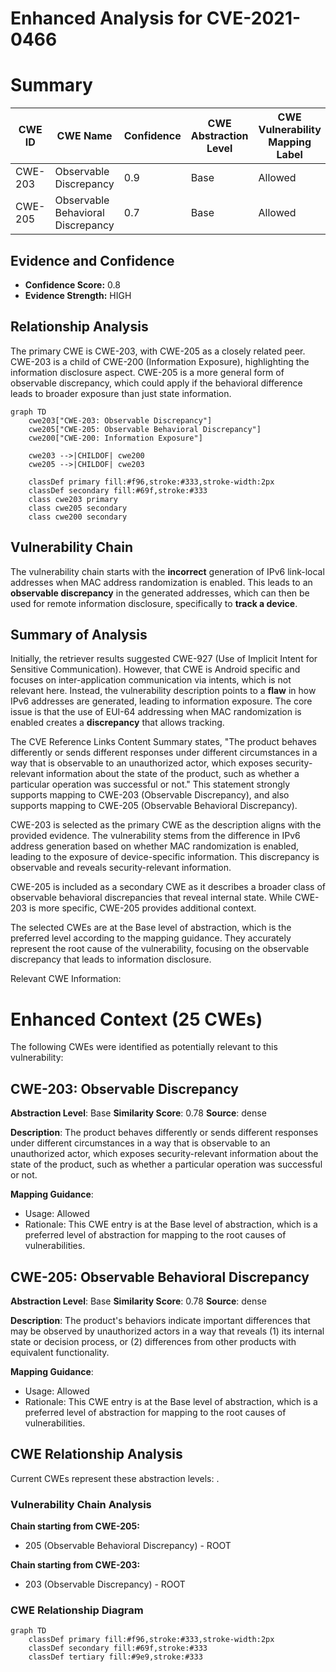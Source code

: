# Enhanced Analysis for CVE-2021-0466

# Summary
| CWE ID | CWE Name | Confidence | CWE Abstraction Level | CWE Vulnerability Mapping Label | CWE-Vulnerability Mapping Notes |
|---|---|---|---|---|---|
| CWE-203 | Observable Discrepancy | 0.9 | Base | Allowed | Primary CWE |
| CWE-205 | Observable Behavioral Discrepancy | 0.7 | Base | Allowed | Secondary Candidate |

## Evidence and Confidence

*   **Confidence Score:** 0.8
*   **Evidence Strength:** HIGH

## Relationship Analysis
The primary CWE is CWE-203, with CWE-205 as a closely related peer. CWE-203 is a child of CWE-200 (Information Exposure), highlighting the information disclosure aspect. CWE-205 is a more general form of observable discrepancy, which could apply if the behavioral difference leads to broader exposure than just state information.

```mermaid
graph TD
    cwe203["CWE-203: Observable Discrepancy"]
    cwe205["CWE-205: Observable Behavioral Discrepancy"]
    cwe200["CWE-200: Information Exposure"]

    cwe203 -->|CHILDOF| cwe200
    cwe205 -->|CHILDOF| cwe203

    classDef primary fill:#f96,stroke:#333,stroke-width:2px
    classDef secondary fill:#69f,stroke:#333
    class cwe203 primary
    class cwe205 secondary
    class cwe200 secondary
```

## Vulnerability Chain
The vulnerability chain starts with the **incorrect** generation of IPv6 link-local addresses when MAC address randomization is enabled. This leads to an **observable discrepancy** in the generated addresses, which can then be used for remote information disclosure, specifically to **track a device**.

## Summary of Analysis
Initially, the retriever results suggested CWE-927 (Use of Implicit Intent for Sensitive Communication). However, that CWE is Android specific and focuses on inter-application communication via intents, which is not relevant here. Instead, the vulnerability description points to a **flaw** in how IPv6 addresses are generated, leading to information exposure. The core issue is that the use of EUI-64 addressing when MAC randomization is enabled creates a **discrepancy** that allows tracking.

The CVE Reference Links Content Summary states, "The product behaves differently or sends different responses under different circumstances in a way that is observable to an unauthorized actor, which exposes security-relevant information about the state of the product, such as whether a particular operation was successful or not." This statement strongly supports mapping to CWE-203 (Observable Discrepancy), and also supports mapping to CWE-205 (Observable Behavioral Discrepancy).

CWE-203 is selected as the primary CWE as the description aligns with the provided evidence. The vulnerability stems from the difference in IPv6 address generation based on whether MAC randomization is enabled, leading to the exposure of device-specific information. This discrepancy is observable and reveals security-relevant information.

CWE-205 is included as a secondary CWE as it describes a broader class of observable behavioral discrepancies that reveal internal state. While CWE-203 is more specific, CWE-205 provides additional context.

The selected CWEs are at the Base level of abstraction, which is the preferred level according to the mapping guidance. They accurately represent the root cause of the vulnerability, focusing on the observable discrepancy that leads to information disclosure.

Relevant CWE Information:

# Enhanced Context (25 CWEs)
The following CWEs were identified as potentially relevant to this vulnerability:

## CWE-203: Observable Discrepancy
**Abstraction Level**: Base
**Similarity Score**: 0.78
**Source**: dense

**Description**:
The product behaves differently or sends different responses under different circumstances in a way that is observable to an unauthorized actor, which exposes security-relevant information about the state of the product, such as whether a particular operation was successful or not.

**Mapping Guidance**:
- Usage: Allowed
- Rationale: This CWE entry is at the Base level of abstraction, which is a preferred level of abstraction for mapping to the root causes of vulnerabilities.

## CWE-205: Observable Behavioral Discrepancy
**Abstraction Level**: Base
**Similarity Score**: 0.78
**Source**: dense

**Description**:
The product's behaviors indicate important differences that may be observed by unauthorized actors in a way that reveals (1) its internal state or decision process, or (2) differences from other products with equivalent functionality.

**Mapping Guidance**:
- Usage: Allowed
- Rationale: This CWE entry is at the Base level of abstraction, which is a preferred level of abstraction for mapping to the root causes of vulnerabilities.


## CWE Relationship Analysis

Current CWEs represent these abstraction levels: .


### Vulnerability Chain Analysis

**Chain starting from CWE-205:**
- 205 (Observable Behavioral Discrepancy) - ROOT


**Chain starting from CWE-203:**
- 203 (Observable Discrepancy) - ROOT



### CWE Relationship Diagram

```mermaid
graph TD
    classDef primary fill:#f96,stroke:#333,stroke-width:2px
    classDef secondary fill:#69f,stroke:#333
    classDef tertiary fill:#9e9,stroke:#333
```